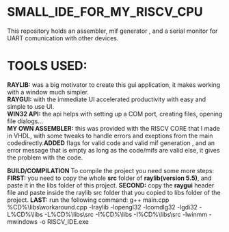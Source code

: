 # SMALL_IDE_FOR_MY_RISCV_CPU
This repository holds an assembler, mif generator , and a serial monitor for UART comunication with other devices.
# TOOLS USED:
**RAYLIB:** was a big motivator to create this gui application, it makes working with a window much simpler.  
**RAYGUI:** with the immediate UI accelerated productivity with easy and simple to use UI.  
**WIN32 API:** the api helps with setting up a COM port, creating files, opening file dialogs...  
**MY OWN ASSEMBLER:** this was provided with the RISCV CORE that I made in VHDL, with some tweaks to handle errors and exeptions from the main codedirectly.**ADDED** flags for valid code and valid mif generation , and an error message that is empty as long as the code/mifs are valid else, it gives the problem with the code.  

**BUILD/COMPILATION**
To compile the project you need some more steps:  
**FIRST:** you need to copy the whole **src** folder of **raylib(version 5.5)**, and paste it in the libs folder of this project.
**SECOND:** copy the **raygui** header file and paste inside the raylib src folder that you copied to libs folder of the project.
**LAST:** run the following command:  g++ main.cpp %CD%\libs\workaround.cpp -lraylib -lopengl32 -lcomdlg32 -lgdi32 -L%CD%\libs -L%CD%\libs\src -I%CD%\libs -I%CD%\libs\src -lwinmm -mwindows -o RISCV_IDE.exe    

    
